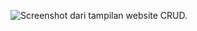 ![Screenshot dari tampilan website CRUD.]([https://myoctocat.com/assets/images/base-octocat.svg](https://github.com/isnancahyadi/level3-tugas10/blob/master/Screenshot%20(56).png))
